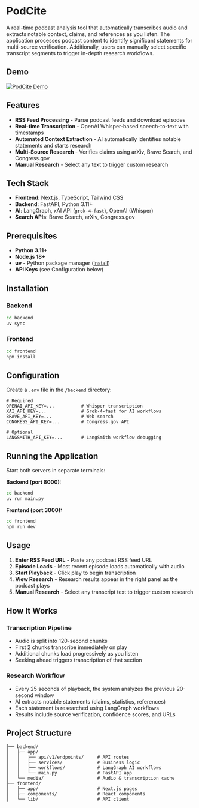 # PodCite

A real-time podcast analysis tool that automatically transcribes audio and extracts notable context, claims, and references as you listen. The application processes podcast content to identify significant statements for multi-source verification. Additionally, users can manually select specific transcript segments to trigger in-depth research workflows.

## Demo

[![PodCite Demo](https://img.youtube.com/vi/wtbKSqlfdU0/0.jpg)](https://youtu.be/wtbKSqlfdU0)

## Features

- **RSS Feed Processing** - Parse podcast feeds and download episodes
- **Real-time Transcription** - OpenAI Whisper-based speech-to-text with timestamps
- **Automated Context Extraction** - AI automatically identifies notable statements and starts research
- **Multi-Source Research** - Verifies claims using arXiv, Brave Search, and Congress.gov
- **Manual Research** - Select any text to trigger custom research

## Tech Stack

- **Frontend**: Next.js, TypeScript, Tailwind CSS
- **Backend**: FastAPI, Python 3.11+
- **AI**: LangGraph, xAI API (`grok-4-fast`), OpenAI (Whisper)
- **Search APIs**: Brave Search, arXiv, Congress.gov

## Prerequisites

- **Python 3.11+**
- **Node.js 18+**
- **uv** - Python package manager ([install](https://docs.astral.sh/uv/getting-started/installation/))
- **API Keys** (see Configuration below)

## Installation

### Backend

```bash
cd backend
uv sync
```

### Frontend

```bash
cd frontend
npm install
```

## Configuration

Create a `.env` file in the `/backend` directory:

```env
# Required
OPENAI_API_KEY=...          # Whisper transcription
XAI_API_KEY=...             # Grok-4-fast for AI workflows
BRAVE_API_KEY=...           # Web search
CONGRESS_API_KEY=...        # Congress.gov API

# Optional
LANGSMITH_API_KEY=...       # LangSmith workflow debugging
```

## Running the Application

Start both servers in separate terminals:

**Backend (port 8000):**

```bash
cd backend
uv run main.py
```

**Frontend (port 3000):**

```bash
cd frontend
npm run dev
```

## Usage

1. **Enter RSS Feed URL** - Paste any podcast RSS feed URL
2. **Episode Loads** - Most recent episode loads automatically with audio
3. **Start Playback** - Click play to begin transcription
4. **View Research** - Research results appear in the right panel as the podcast plays
5. **Manual Research** - Select any transcript text to trigger custom research

## How It Works

### Transcription Pipeline

- Audio is split into 120-second chunks
- First 2 chunks transcribe immediately on play
- Additional chunks load progressively as you listen
- Seeking ahead triggers transcription of that section

### Research Workflow

- Every 25 seconds of playback, the system analyzes the previous 20-second window
- AI extracts notable statements (claims, statistics, references)
- Each statement is researched using LangGraph workflows
- Results include source verification, confidence scores, and URLs

## Project Structure

```
├── backend/
│   ├── app/
│   │   ├── api/v1/endpoints/     # API routes
│   │   ├── services/             # Business logic
│   │   ├── workflows/            # LangGraph AI workflows
│   │   └── main.py               # FastAPI app
│   └── media/                    # Audio & transcription cache
├── frontend/
│   ├── app/                      # Next.js pages
│   ├── components/               # React components
│   └── lib/                      # API client
```
